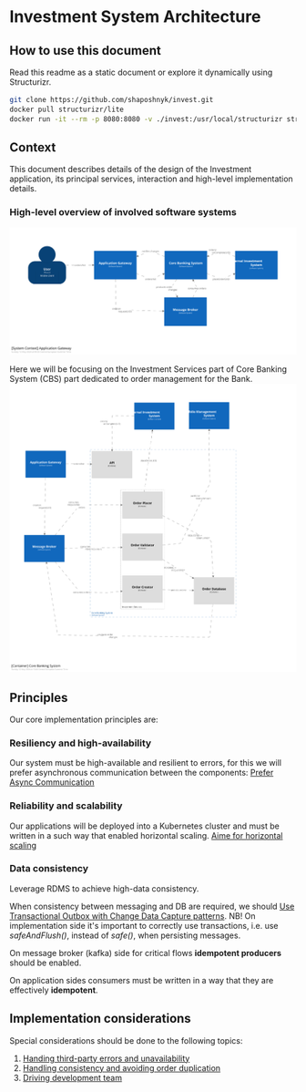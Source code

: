 # Investment System Architecture

## How to use this document

Read this readme as a static document or explore it dynamically using Structurizr.

```bash
git clone https://github.com/shaposhnyk/invest.git
docker pull structurizr/lite
docker run -it --rm -p 8080:8080 -v ./invest:/usr/local/structurizr structurizr/lite
```

## Context

This document describes details of the design of 
the Investment application, its principal services, 
interaction and high-level implementation details. 

### High-level overview of involved software systems
![Overview](./img/01-overview.svg)

Here we will be focusing on the Investment Services part 
of Core Banking System (CBS) part dedicated 
to order management for the Bank.
![Core Banking System](./img/02-cbs.svg)

## Principles
Our core implementation principles are:

### Resiliency and high-availability
Our system must be high-available and resilient to errors, 
for this we will prefer asynchronous communication between the components:
[Prefer Async Communication](/adr/cbs/0001-prefer-async-communication.md)

### Reliability and scalability
Our applications will be deployed into a Kubernetes cluster 
and must be written in a such way that enabled horizontal scaling.
[Aime for horizontal scaling](/adr/cbs/0002-aim-for-horizontal-scaling.md)

### Data consistency
Leverage RDMS to achieve high-data consistency.

When consistency between messaging and DB are required, 
we should [Use Transactional Outbox with Change Data Capture patterns](/adr/cbs/0003-use-transactional-outbox.md). 
NB! On implementation side it's important to correctly use transactions, 
i.e. use *safeAndFlush()*, instead of *safe()*, when persisting messages.

On message broker (kafka) side for critical flows **idempotent producers** should be enabled.

On application sides consumers must be written in a way that they are effectively **idempotent**.

## Implementation considerations

Special considerations should be done to the following topics: 
1) [Handing third-party errors and unavailability](/docs/cbs/01-integrations.md)
2) [Handling consistency and avoiding order duplication](/docs/cbs/02-consistency.md)
3) [Driving development team](/docs/cbs/03-driving-dev.md)